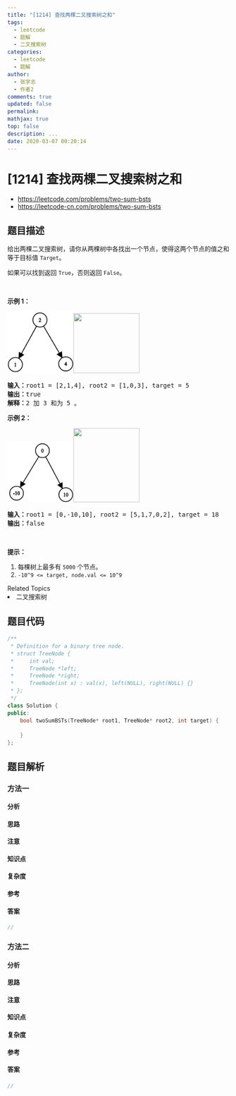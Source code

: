 ```yaml
---
title: "[1214] 查找两棵二叉搜索树之和"
tags:
  - leetcode
  - 题解
  - 二叉搜索树
categories:
  - leetcode
  - 题解
author:
  - 张学志
  - 作者2
comments: true
updated: false
permalink:
mathjax: true
top: false
description: ...
date: 2020-03-07 00:20:14
---
```



# [1214] 查找两棵二叉搜索树之和
* https://leetcode.com/problems/two-sum-bsts
* https://leetcode-cn.com/problems/two-sum-bsts


## 题目描述

<p>给出两棵二叉搜索树，请你从两棵树中各找出一个节点，使得这两个节点的值之和等于目标值&nbsp;<code>Target</code>。</p>

<p>如果可以找到返回&nbsp;<code>True</code>，否则返回&nbsp;<code>False</code>。</p>

<p>&nbsp;</p>

<p><strong>示例 1：</strong></p>

<p><strong><img alt="" src="https://raw.githubusercontent.com/algoboy101/LeetCodeCrowdsource/master/imgs/1368_1_a2.png" style="height: 140px; width: 150px;"><img alt="" src="https://assets.leetcode-cn.com/aliyun-lc-upload/uploads/2019/06/21/1368_1_b.png" style="height: 136px; width: 150px;"></strong></p>

<pre><strong>输入：</strong>root1 = [2,1,4], root2 = [1,0,3], target = 5
<strong>输出：</strong>true
<strong>解释：</strong>2 加 3 和为 5 。
</pre>

<p><strong>示例 2：</strong></p>

<p><strong><img alt="" src="https://raw.githubusercontent.com/algoboy101/LeetCodeCrowdsource/master/imgs/1368_2_a.png" style="height: 137px; width: 150px;"><img alt="" src="https://assets.leetcode-cn.com/aliyun-lc-upload/uploads/2019/06/21/1368_2_b.png" style="height: 168px; width: 150px;"></strong></p>

<pre><strong>输入：</strong>root1 = [0,-10,10], root2 = [5,1,7,0,2], target = 18
<strong>输出：</strong>false</pre>

<p>&nbsp;</p>

<p><strong>提示：</strong></p>

<ol>
	<li>每棵树上最多有&nbsp;<code>5000</code>&nbsp;个节点。</li>
	<li><code>-10^9 &lt;= target, node.val &lt;= 10^9</code></li>
</ol>
<div><div>Related Topics</div><div><li>二叉搜索树</li></div></div>


## 题目代码

```cpp
/**
 * Definition for a binary tree node.
 * struct TreeNode {
 *     int val;
 *     TreeNode *left;
 *     TreeNode *right;
 *     TreeNode(int x) : val(x), left(NULL), right(NULL) {}
 * };
 */
class Solution {
public:
    bool twoSumBSTs(TreeNode* root1, TreeNode* root2, int target) {

    }
};
```


## 题目解析


### 方法一

#### 分析

#### 思路

#### 注意

#### 知识点

#### 复杂度

#### 参考

#### 答案

```cpp
//
```


### 方法二

#### 分析

#### 思路

#### 注意

#### 知识点

#### 复杂度

#### 参考

#### 答案

```cpp
//
```


